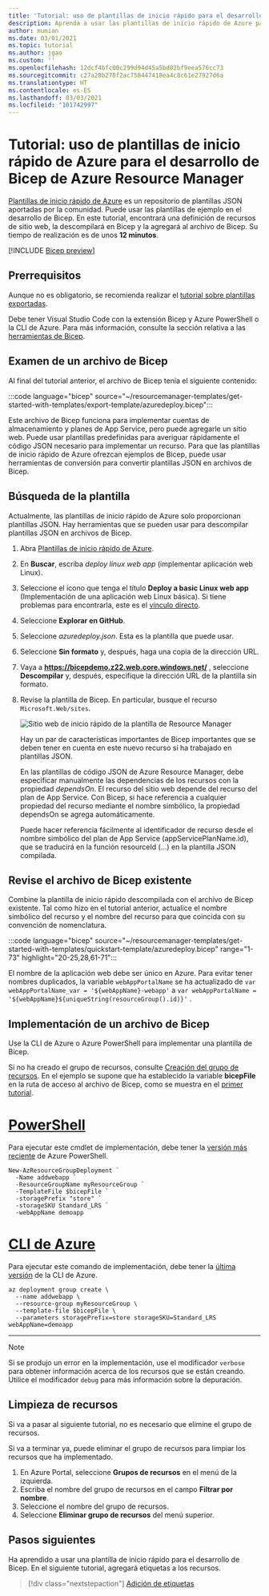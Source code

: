 ```yaml
---
title: 'Tutorial: uso de plantillas de inicio rápido para el desarrollo de Bicep de Azure Resource Manager'
description: Aprenda a usar las plantillas de inicio rápido de Azure para completar el desarrollo de Bicep.
author: mumian
ms.date: 03/01/2021
ms.topic: tutorial
ms.author: jgao
ms.custom: ''
ms.openlocfilehash: 12dcf4bfc00c299d94d45a5bd02bf9eea576cc73
ms.sourcegitcommit: c27a20b278f2ac758447418ea4c8c61e27927d6a
ms.translationtype: HT
ms.contentlocale: es-ES
ms.lasthandoff: 03/03/2021
ms.locfileid: "101742997"
---
```

# <a name="tutorial-use-azure-quickstart-templates-for-azure-resource-manager-bicep-development"></a>Tutorial: uso de plantillas de inicio rápido de Azure para el desarrollo de Bicep de Azure Resource Manager

[Plantillas de inicio rápido de Azure](https://azure.microsoft.com/resources/templates/) es un repositorio de plantillas JSON aportadas por la comunidad. Puede usar las plantillas de ejemplo en el desarrollo de Bicep. En este tutorial, encontrará una definición de recursos de sitio web, la descompilará en Bicep y la agregará al archivo de Bicep. Su tiempo de realización es de unos **12 minutos**.

[!INCLUDE [Bicep preview](../../../includes/resource-manager-bicep-preview.md)]

## <a name="prerequisites"></a>Prerrequisitos

Aunque no es obligatorio, se recomienda realizar el [tutorial sobre plantillas exportadas](bicep-tutorial-export-template.md).

Debe tener Visual Studio Code con la extensión Bicep y Azure PowerShell o la CLI de Azure. Para más información, consulte la sección relativa a las [herramientas de Bicep](bicep-tutorial-create-first-bicep.md#get-tools).

## <a name="review-bicep-file"></a>Examen de un archivo de Bicep

Al final del tutorial anterior, el archivo de Bicep tenía el siguiente contenido:

:::code language="bicep" source="~/resourcemanager-templates/get-started-with-templates/export-template/azuredeploy.bicep":::

Este archivo de Bicep funciona para implementar cuentas de almacenamiento y planes de App Service, pero puede agregarle un sitio web. Puede usar plantillas predefinidas para averiguar rápidamente el código JSON necesario para implementar un recurso. Para que las plantillas de inicio rápido de Azure ofrezcan ejemplos de Bicep, puede usar herramientas de conversión para convertir plantillas JSON en archivos de Bicep.

## <a name="find-template"></a>Búsqueda de la plantilla

Actualmente, las plantillas de inicio rápido de Azure solo proporcionan plantillas JSON. Hay herramientas que se pueden usar para descompilar plantillas JSON en archivos de Bicep.

1. Abra [Plantillas de inicio rápido de Azure](https://azure.microsoft.com/resources/templates/).
1. En **Buscar**, escriba _deploy linux web app_ (implementar aplicación web Linux).
1. Seleccione el icono que tenga el título **Deploy a basic Linux web app** (Implementación de una aplicación web Linux básica). Si tiene problemas para encontrarla, este es el [vínculo directo](https://azure.microsoft.com/resources/templates/101-webapp-basic-linux/).
1. Seleccione **Explorar en GitHub**.
1. Seleccione _azuredeploy.json_. Esta es la plantilla que puede usar.
1. Seleccione **Sin formato** y, después, haga una copia de la dirección URL.
1. Vaya a **https://bicepdemo.z22.web.core.windows.net/** , seleccione **Descompilar** y, después, especifique la dirección URL de la plantilla sin formato.
1. Revise la plantilla de Bicep. En particular, busque el recurso `Microsoft.Web/sites`.

    ![Sitio web de inicio rápido de la plantilla de Resource Manager](./media/bicep-tutorial-quickstart-template/resource-manager-template-quickstart-template-web-site.png)

    Hay un par de características importantes de Bicep importantes que se deben tener en cuenta en este nuevo recurso si ha trabajado en plantillas JSON.

    En las plantillas de código JSON de Azure Resource Manager, debe especificar manualmente las dependencias de los recursos con la propiedad _dependsOn_. El recurso del sitio web depende del recurso del plan de App Service. Con Bicep, si hace referencia a cualquier propiedad del recurso mediante el nombre simbólico, la propiedad dependsOn se agrega automáticamente.

    Puede hacer referencia fácilmente al identificador de recurso desde el nombre simbólico del plan de App Service (appServicePlanName.id), que se traducirá en la función resourceId (...) en la plantilla JSON compilada.

## <a name="revise-existing-bicep-file"></a>Revise el archivo de Bicep existente

Combine la plantilla de inicio rápido descompilada con el archivo de Bicep existente. Tal como hizo en el tutorial anterior, actualice el nombre simbólico del recurso y el nombre del recurso para que coincida con su convención de nomenclatura.

:::code language="bicep" source="~/resourcemanager-templates/get-started-with-templates/quickstart-template/azuredeploy.bicep" range="1-73" highlight="20-25,28,61-71":::

El nombre de la aplicación web debe ser único en Azure. Para evitar tener nombres duplicados, la variable `webAppPortalName` se ha actualizado de `var webAppPortalName_var = '${webAppName}-webapp'` a `var webAppPortalName = '${webAppName}${uniqueString(resourceGroup().id)}'` .

## <a name="deploy-bicep-file"></a>Implementación de un archivo de Bicep

Use la CLI de Azure o Azure PowerShell para implementar una plantilla de Bicep.

Si no ha creado el grupo de recursos, consulte [Creación del grupo de recursos](bicep-tutorial-create-first-bicep.md#create-resource-group). En el ejemplo se supone que ha establecido la variable **bicepFile** en la ruta de acceso al archivo de Bicep, como se muestra en el [primer tutorial](bicep-tutorial-create-first-bicep.md#deploy-bicep-file).

# <a name="powershell"></a>[PowerShell](#tab/azure-powershell)

Para ejecutar este cmdlet de implementación, debe tener la [versión más reciente](/powershell/azure/install-az-ps) de Azure PowerShell.

```azurepowershell
New-AzResourceGroupDeployment `
  -Name addwebapp `
  -ResourceGroupName myResourceGroup `
  -TemplateFile $bicepFile `
  -storagePrefix "store" `
  -storageSKU Standard_LRS `
  -webAppName demoapp
```

# <a name="azure-cli"></a>[CLI de Azure](#tab/azure-cli)

Para ejecutar este comando de implementación, debe tener la [última versión](/cli/azure/install-azure-cli) de la CLI de Azure.

```azurecli
az deployment group create \
  --name addwebapp \
  --resource-group myResourceGroup \
  --template-file $bicepFile \
  --parameters storagePrefix=store storageSKU=Standard_LRS webAppName=demoapp
```

---

> [!NOTE]
> Si se produjo un error en la implementación, use el modificador `verbose` para obtener información acerca de los recursos que se están creando. Utilice el modificador `debug` para más información sobre la depuración.

## <a name="clean-up-resources"></a>Limpieza de recursos

Si va a pasar al siguiente tutorial, no es necesario que elimine el grupo de recursos.

Si va a terminar ya, puede eliminar el grupo de recursos para limpiar los recursos que ha implementado.

1. En Azure Portal, seleccione **Grupos de recursos** en el menú de la izquierda.
2. Escriba el nombre del grupo de recursos en el campo **Filtrar por nombre**.
3. Seleccione el nombre del grupo de recursos.
4. Seleccione **Eliminar grupo de recursos** del menú superior.

## <a name="next-steps"></a>Pasos siguientes

Ha aprendido a usar una plantilla de inicio rápido para el desarrollo de Bicep. En el siguiente tutorial, agregará etiquetas a los recursos.

> [!div class="nextstepaction"]
> [Adición de etiquetas](bicep-tutorial-add-tags.md)
